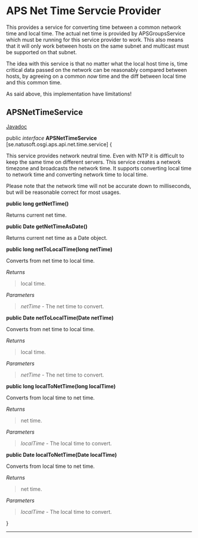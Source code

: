 # APS Net Time Servcie Provider

This provides a service for converting time between a common network time and local time. The actual net time is provided by APSGroupsService which must be running for this service provider to work. This also means that it will only work between hosts on the same subnet and multicast must be supported on that subnet.

The idea with this service is that no matter what the local host time is, time critical data passed on the network can be reasonably compared between hosts, by agreeing on a common _now_ time and the diff between local time and this common time.

As said above, this implementation have limitations!

## APSNetTimeService

[Javadoc](http://apidoc.natusoft.se/APS/se/natusoft/osgi/aps/api/net/time/service/APSNetTimeService.html)

public _interface_ __APSNetTimeService__   [se.natusoft.osgi.aps.api.net.time.service] {

This service provides network neutral time. Even with NTP it is difficult to keep the same time on different servers. This service creates a network timezone and broadcasts the network time. It supports converting local time to network time and converting network time to local time.

Please note that the network time will not be accurate down to milliseconds, but will be reasonable correct for most usages.

__public long getNetTime()__

Returns current net time.

__public Date getNetTimeAsDate()__

Returns current net time as a Date object.

__public long netToLocalTime(long netTime)__

Converts from net time to local time.

_Returns_

> local time.

_Parameters_

> _netTime_ - The net time to convert. 

__public Date netToLocalTime(Date netTime)__

Converts from net time to local time.

_Returns_

> local time.

_Parameters_

> _netTime_ - The net time to convert. 

__public long localToNetTime(long localTime)__

Converts from local time to net time.

_Returns_

> net time.

_Parameters_

> _localTime_ - The local time to convert. 

__public Date localToNetTime(Date localTime)__

Converts from local time to net time.

_Returns_

> net time.

_Parameters_

> _localTime_ - The local time to convert. 

}

----

    


